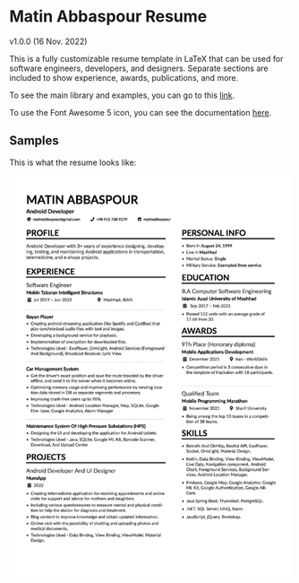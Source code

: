 # Matin Abbaspour Resume

v1.0.0 (16 Nov. 2022)

This is a fully customizable resume template in LaTeX that can be used for software engineers, developers, and designers. Separate sections are included to show experience, awards, publications, and more.

To see the main library and examples, you can go to this [link](https://github.com/liantze/AltaCV).

To use the Font Awesome 5 icon, you can see the documentation [here](http://mirrors.ibiblio.org/CTAN/fonts/fontawesome5/doc/fontawesome5.pdf).


## Samples

This is what the resume looks like:

<img src="Matin-Abbaspour-Resume.jpg" alt="Matin Abbaspour's resume, created with AltaCV" width="600px">